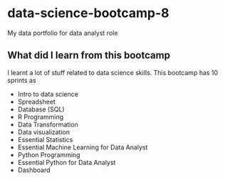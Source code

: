 # data-science-bootcamp-8
My data portfolio for data analyst role

## What did I learn from this bootcamp

I learnt a lot of stuff related to data science skills. This bootcamp has 10 sprints as

- Intro to data science
- Spreadsheet
- Database (SQL)
- R Programming
- Data Transformation
- Data visualization
- Essential Statistics
- Essential Machine Learning for Data Analyst
- Python Programming
- Essential Python for Data Analyst
- Dashboard
  

